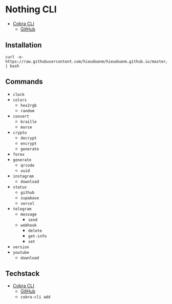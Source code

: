 # Nothing CLI

- [Cobra CLI](https://cobra.dev/)
  - [GitHub](https://github.com/spf13/cobra)

## Installation

```shell
curl -o- https://raw.githubusercontent.com/hieudoanm/hieudoanm.github.io/master/packages/cli/go/cobra/install.sh | bash
```

## Commands

- `clock`
- `colors`
  - `hex2rgb`
  - `random`
- `convert`
  - `braille`
  - `morse`
- `crypto`
  - `decrypt`
  - `encrypt`
  - `generate`
- `forex`
- `generate`
  - `qrcode`
  - `uuid`
- `instagram`
  - `download`
- `status`
  - `github`
  - `supabase`
  - `vercel`
- `telegram`
  - `message`
    - `send`
  - `webhook`
    - `delete`
    - `get-info`
    - `set`
- `version`
- `youtube`
  - `download`

## Techstack

- [Cobra CLI](https://cobra.dev/)
  - [GitHub](https://github.com/spf13/cobra)
  - `cobra-cli add`
